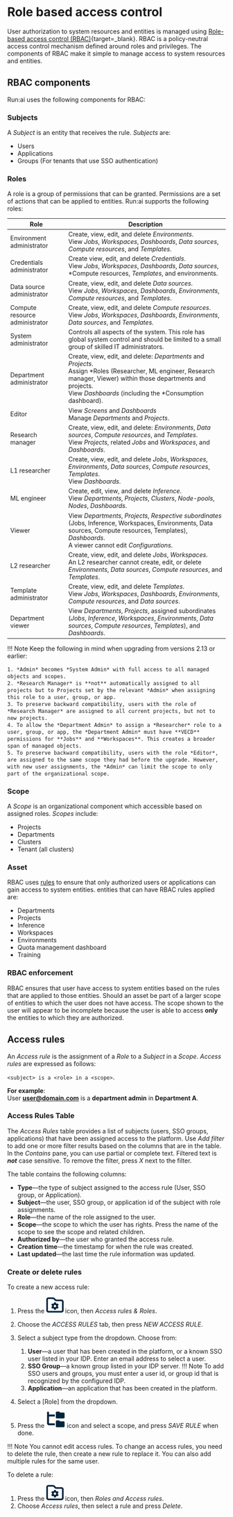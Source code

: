 # Role based access control

User authorization to system resources and entities is managed using [Role-based access control (RBAC)](https://en.wikipedia.org/wiki/Role-based_access_control){target=_blank}. RBAC is a policy-neutral access control mechanism defined around roles and privileges. The components of RBAC make it simple to manage access to system resources and entities.

## RBAC components

Run:ai uses the following components for RBAC:

### Subjects

A *Subject* is an entity that receives the rule. *Subjects* are:

* Users
* Applications
* Groups (For tenants that use SSO authentication)

### Roles

A role is a group of permissions that can be granted. Permissions are a set of actions that can be applied to entities. Run:ai supports the following roles:

| Role | Description |
| -- | -- |
Environment administrator | Create, view, edit, and delete *Environments*.<br> View *Jobs*, *Workspaces*, *Dashboards*, *Data sources*, *Compute resources*, and *Templates*. |
| Credentials administrator | Create view, edit, and delete *Credentials*.<br> View *Jobs*, *Workspaces*, *Dashboards*, *Data sources*, *Compute resources, *Templates*, and environments. |
| Data source administrator| Create, view, edit, and delete *Data sources*.<br> View *Jobs*, *Workspaces*, *Dashboards*, *Environments*, *Compute resources*, and *Templates*. |
| Compute resource administrator | Create, view, edit, and delete *Compute resources*.<br> View *Jobs*, *Workspaces*, *Dashboards*, *Environments*, *Data sources*, and *Templates*. |
| System administrator | Controls all aspects of the system. This role has global system control and should be limited to a small group of skilled IT administrators. |
| Department administrator | Create, view, edit, and delete: *Departments* and *Projects*.<br>Assign *Roles (Researcher, ML engineer, Research manager, Viewer) within those departments and projects.<br>View *Dashboards* (including the *Consumption dashboard). |
| Editor | View *Screens* and *Dashboards*<br>Manage *Departments* and *Projects*. |
| Research manager | Create, view, edit, and delete: *Environments*, *Data sources*, *Compute resources*, and *Templates*.<br>View *Projects*, related *Jobs* and *Workspaces*, and *Dashboards*. |
| L1 researcher | Create, view, edit, and delete *Jobs*, *Workspaces*, *Environments*, *Data sources*, *Compute resources*, *Templates*.<br>View *Dashboards*.
| ML engineer | Create, edit, view, and delete *Inference*.<br>View *Departments*, *Projects*, *Clusters*, *Node-pools*, *Nodes*, *Dashboards*. |
| Viewer | View *Departments*, *Projects*, *Respective subordinates* (Jobs, Inference, Workspaces, Environments, Data sources, Compute resources, Templates), *Dashboards*.<br> A viewer cannot edit *Configurations*. |
| L2 researcher | Create, view, edit, and delete *Jobs*, *Workspaces*.<br>An L2 researcher cannot create, edit, or delete *Environments*, *Data sources*, *Compute resources*, and *Templates*. |
| Template administrator | Create, view, edit, and delete *Templates*.<br>View *Jobs*, *Workspaces*, *Dashboards*, *Environments*, *Compute resources*, and *Data sources*. |
| Department viewer | View *Departments*, *Projects*, assigned subordinates (*Jobs*, *Inference*, *Workspaces*, *Environments*, *Data sources*, *Compute resources*, *Templates*), and *Dashboards*. |

!!! Note
    Keep the following in mind when upgrading from versions 2.13 or earlier:

    1. *Admin* becomes *System Admin* with full access to all managed objects and scopes.
    2. *Research Manager* is **not** automatically assigned to all projects but to Projects set by the relevant *Admin* when assigning this role to a user, group, or app.
    3. To preserve backward compatibility, users with the role of *Research Manager* are assigned to all current projects, but not to new projects.
    4. To allow the *Department Admin* to assign a *Researcher* role to a user, group, or app, the *Department Admin* must have **VECD** permissions for **Jobs** and **Workspaces**. This creates a broader span of managed objects.
    5. To preserve backward compatibility, users with the role *Editor*, are assigned to the same scope they had before the upgrade. However, with new user assignments, the *Admin* can limit the scope to only part of the organizational scope.
  
### Scope

A *Scope* is an organizational component which accessible based on assigned roles. *Scopes* include:

* Projects
* Departments
* Clusters
* Tenant (all clusters)

### Asset

RBAC uses [rules](#access-rules) to ensure that only authorized users or applications can gain access to system entities. entities that can have RBAC rules applied are:

* Departments
* Projects
* Inference
* Workspaces
* Environments
* Quota management dashboard
* Training

### RBAC enforcement

RBAC ensures that user have access to system entities based on the rules that are applied to those entities. Should an asset be part of a larger scope of entities to which the user does not have access. The scope shown to the user will appear to be incomplete because the user is able to access **only** the entities to which they are authorized.

## Access rules

An *Access rule* is the assignment of a *Role* to a *Subject* in a *Scope*. *Access rules* are expressed as follows:

`<subject> is a <role> in a <scope>`.

**For example**:  
User **user@domain.com** is a **department admin** in **Department A**.

### Access Rules Table

The *Access Rules* table provides a list of subjects (users, SSO groups, applications) that have been assigned access to the platform. Use *Add filter* to add one or more filter results based on the columns that are in the table. In the *Contains* pane, you can use partial or complete text. Filtered text is ***not*** case sensitive. To remove the filter, press *X* next to the filter.

The table contains the following columns:

* **Type**&mdash;the type of subject assigned to the access rule (User, SSO group, or Application).
* **Subject**&mdash;the user, SSO group, or application id of the subject with role assignments.
* **Role**&mdash;the name of the role assigned to the user.
* **Scope**&mdash;the scope to which the user has rights. Press the name of the scope to see the scope and related children.
* **Authorized by**&mdash;the user who granted the access rule.
* **Creation time**&mdash;the timestamp for when the rule was created.
* **Last updated**&mdash;the last time the rule information was updated.

### Create or delete rules

To create a new access rule:

1. Press the ![Tools and Settings](../../admin-ui-setup/img/tools-and-settings.svg) icon, then *Access rules & Roles*.
2. Choose the *ACCESS RULES* tab, then press *NEW ACCESS RULE*.
3. Select a subject type from the dropdown. Choose from:

      1. **User**&mdash;a user that has been created in the platform, or a known SSO user listed in your IDP. Enter an email address to select a user.
      2. **SSO Group**&mdash;a known group listed in your IDP server.
    !!! Note
        To add SSO users and groups, you must enter a user id, or group id that is recognized by the configured IDP.
      4. **Application**&mdash;an application that has been created in the platform.

4. Select a [Role] from the dropdown.
5. Press the ![Scope](../../../images/scope-icon.svg) icon and select a scope, and press *SAVE RULE* when done.

!!! Note
    You cannot edit access rules. To change an access rules, you need to delete the rule, then create a new rule to replace it. You can also add multiple rules for the same user.

To delete a rule:

1. Press the ![Tools and Settings](../../admin-ui-setup/img/tools-and-settings.svg) icon, then *Roles and Access rules*.
2. Choose *Access rules*, then select a rule and press *Delete*.
